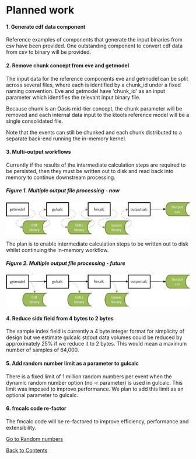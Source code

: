 # Planned work

#### 1. Generate cdf data component
Reference examples of components that generate the input binaries from csv have been provided.  One outstanding component to convert cdf data from csv to binary will be provided.

#### 2. Remove chunk concept from eve and getmodel
The input data for the reference components eve and getmodel can be split across several files, where each is identified by a chunk_id under a fixed naming convention. Eve and getmodel have 'chunk_id' as an input parameter which identifies the relevant input binary file. 

Because chunk is an Oasis mid-tier concept, the chunk parameter will be removed and each internal data input to the ktools reference model will be a single consolidated file.  

Note that the events can still be chunked and each chunk distributed to a separate back-end running the in-memory kernel.

#### 3. Multi-output workflows
Currently if the results of the intermediate calculation steps are required to be persisted, then they must be written out to disk and read back into memory to continue downstream processing.
##### Figure 1. Multiple output file processing - now
![alt text](img/MultipleOutput1.jpg "Multiple output file processing")

The plan is to enable intermediate calculation steps to be written out to disk whilst continuing the in-memory workflow.
##### Figure 2. Multiple output file processing - future
![alt text](img/MultipleOutput2.jpg "Multiple output file processing")

#### 4. Reduce sidx field from 4 bytes to 2 bytes
The sample index field is currently a 4 byte integer format for simplicity of design but we estimate gulcalc stdout data volumes could be reduced by approximately 25% if we reduce it to 2 bytes. This would mean a maximum number of samples of 64,000.

#### 5. Add random number limit as a parameter to gulcalc
There is a fixed limit of 1 million random numbers per event when the dynamic random number option (no -r parameter) is used in gulcalc. This limit was imposed to improve performance.  We plan to add this limit as an optional parameter to gulcalc.

#### 6. fmcalc code re-factor
The fmcalc code will be re-factored to improve efficiency, performance and extensibility.

[Go to Random numbers](RandomNumbers.md)

[Back to Contents](Contents.md)
